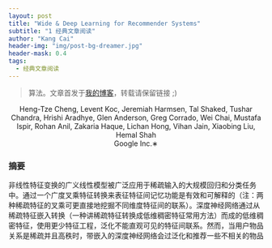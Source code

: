 ```yaml
---
layout: post
title: "Wide & Deep Learning for Recommender Systems"
subtitle: "1 经典文章阅读"
author: "Kang Cai"
header-img: "img/post-bg-dreamer.jpg"
header-mask: 0.4
tags:
  - 经典文章阅读
---
```


> 算法。文章首发于[我的博客](https://kangcai.github.io/2018/10/25/ml-overall-bayes/)，转载请保留链接 ;)

<center>Heng-Tze Cheng, Levent Koc, Jeremiah Harmsen, Tal Shaked, Tushar Chandra, Hrishi Aradhye, Glen Anderson, Greg Corrado, Wei Chai, Mustafa Ispir, Rohan Anil, Zakaria Haque, Lichan Hong, Vihan Jain, Xiaobing Liu, Hemal Shah</center>
<center>Google Inc.∗</center>

### 摘要

非线性特征变换的广义线性模型被广泛应用于稀疏输入的大规模回归和分类任务中。通过一个广度叉乘特征转换来表征特征间记忆功能是有效和可解释的（注：两种稀疏特征的叉乘可更直接地挖掘不同维度特征间的联系）。深度神经网络通过从稀疏特征嵌入转换（一种讲稀疏特征转换成低维稠密特征常用方法）而成的低维稠密特征，使用更少特征工程，泛化不能直观可见的特征间联系。然而，当用户物品关系是稀疏并且高秩时，带嵌入的深度神经网络会过泛化和推荐一些不相关的物品
